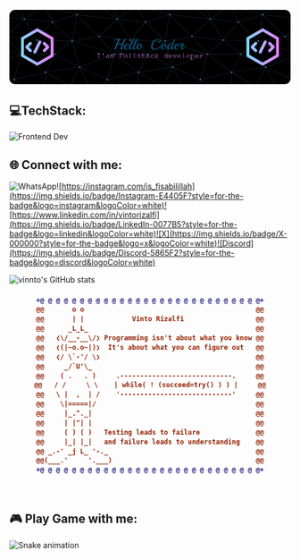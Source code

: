 ![Vinto Rizalfi](img/banner.png)

## 💻TechStack:
![Frontend Dev](https://skillicons.dev/icons?i=html,css,js,react,vite,vue,figma,bootstrap,tailwind,dart,flutter,androidstudio,laravel,firebase,sqlite,mysql,postgres,git,postman,docker,kubernetes,azure,stackoverflow,unityperline=3)

## 🌐 Connect with me:
![WhatsApp](https://img.shields.io/badge/WhatsApp-25D366?style=for-the-badge&logo=WhatsApp&logoColor=white)![https://instagram.com/is_fisabilillah](https://img.shields.io/badge/Instagram-E4405F?style=for-the-badge&logo=instagram&logoColor=white)![https://www.linkedin.com/in/vintorizalfi](https://img.shields.io/badge/LinkedIn-0077B5?style=for-the-badge&logo=linkedin&logoColor=white)![X](https://img.shields.io/badge/X-000000?style=for-the-badge&logo=x&logoColor=white)![Discord](https://img.shields.io/badge/Discord-5865F2?style=for-the-badge&logo=discord&logoColor=white)


![vinnto's GitHub stats](https://github-readme-stats.vercel.app/api?username=vinnto&show_icons=true&theme=chartreuse-dark)

<h4 align="center">
  
```diff
+@ @ @ @ @ @ @ @ @ @ @ @ @ @ @ @ @ @ @ @ @ @ @ @ @ @ @ @+
@@       o o                                           @@
@@       | |            Vinto Rizalfi                  @@
@@      _L_L_                                          @@
@@   ❮\/__-__\/❯ Programming isn't about what you know @@
@@   ❮(|~o.o~|)❯  It's about what you can figure out   @@
@@   ❮/ \`-'/ \❯                                       @@
@@     _/`U'\_                                         @@
@@    ( .   . )     .----------------------------.     @@
@@   / /     \ \    | while( ! (succeed=try() ) ) |     @@
@@   \ |  ,  | /    '----------------------------'     @@
@@    \|=====|/                                        @@
@@     |_.^._|                                         @@
@@     | |"| |                                         @@
@@     ( ) ( )   Testing leads to failure              @@
@@     |_| |_|   and failure leads to understanding    @@
@@ _.-' _j L_ '-._                                     @@
@@(___.'     '.___)                                    @@
+@ @ @ @ @ @ @ @ @ @ @ @ @ @ @ @ @ @ @ @ @ @ @ @ @ @ @ @+
```

</h4>

<br>

## 🎮 Play Game with me: 

<img src="https://raw.githubusercontent.com/vinnto/vinnto/output/snake.svg" alt="Snake animation" />